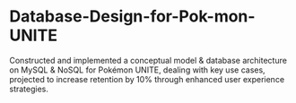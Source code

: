 # Database-Design-for-Pok-mon-UNITE
Constructed and implemented a conceptual model &amp; database architecture on MySQL &amp; NoSQL for Pokémon UNITE, dealing with key use cases, projected to increase retention by 10% through enhanced user experience strategies.
